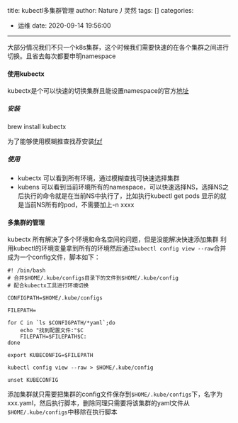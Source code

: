 title: kubectl多集群管理
author: Nature丿灵然
tags: []
categories:
  - 运维
date: 2020-09-14 19:56:00
---
大部分情况我们不只一个k8s集群，这个时候我们需要快速的在各个集群之间进行切换。且省去每次都要申明namespace
<!--more-->
#### 使用kubectx

kubectx是个可以快速的切换集群且能设置namespace的官方[地址](https://github.com/ahmetb/kubectx)

##### 安装

  brew install kubectx

为了能够使用模糊推查找荐安装[fzf](https://github.com/junegunn/fzf)

##### 使用

- kubectx 可以看到所有环境，通过模糊查找可快速选择集群
- kubens 可以看到当前环境所有的namespace，可以快速选择NS，选择NS之后执行的命令就是在当前NS中执行了，比如执行kubectl get pods 显示的就是当前NS所有的pod，不需要加上-n xxxx

#### 多集群的管理

kubectx 所有解决了多个环境和命名空间的问题，但是没能解决快速添加集群
利用kubectl的环境变量拿到所有的环境然后通过`kubectl config view --raw`合并成为一个config文件，脚本如下：

```shell
#! /bin/bash
# 合并$HOME/.kube/configs目录下的文件到$HOME/.kube/config
# 配合kubectx工具进行环境切换

CONFIGPATH=$HOME/.kube/configs

FILEPATH=

for C in `ls $CONFIGPATH/*yaml`;do
    echo "找到配置文件:"$C
    FILEPATH=$FILEPATH$C:
done

export KUBECONFIG=$FILEPATH

kubectl config view --raw > $HOME/.kube/config

unset KUBECONFIG
```

添加集群就只需要把集群的config文件保存到`$HOME/.kube/configs`下，名字为xxx.yaml，然后执行脚本，删除同理只需要将该集群的yaml文件从`$HOME/.kube/configs`中移除在执行脚本
